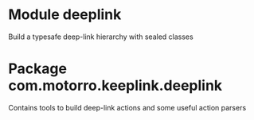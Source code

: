 # Module deeplink

Build a typesafe deep-link hierarchy with sealed classes

# Package com.motorro.keeplink.deeplink

Contains tools to build deep-link actions and some useful action parsers